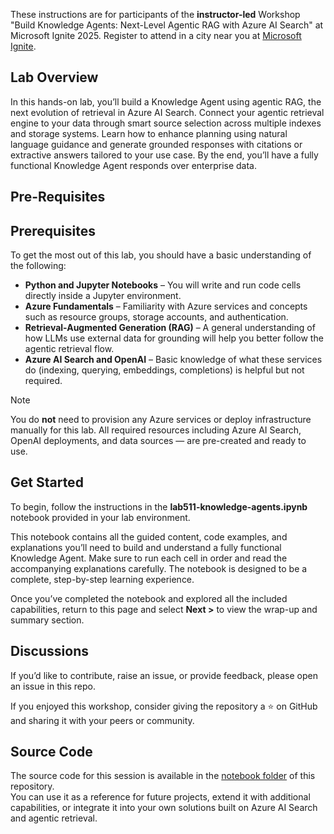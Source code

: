 

These instructions are for participants of the **instructor-led** Workshop "Build Knowledge Agents: Next-Level Agentic RAG with Azure AI Search" at Microsoft Ignite 2025.  Register to attend in a city near you at [Microsoft Ignite](https://ignite.microsoft.com/).

## Lab Overview

In this hands-on lab, you’ll build a Knowledge Agent using agentic RAG, the next evolution of retrieval in Azure AI Search. Connect your agentic retrieval engine to your data through smart source selection across multiple indexes and storage systems. Learn how to enhance planning using natural language guidance and generate grounded responses with citations or extractive answers tailored to your use case. By the end, you’ll have a fully functional Knowledge Agent responds over enterprise data.

## Pre-Requisites

## Prerequisites

To get the most out of this lab, you should have a basic understanding of the following:

- **Python and Jupyter Notebooks** – You will write and run code cells directly inside a Jupyter environment.  
- **Azure Fundamentals** – Familiarity with Azure services and concepts such as resource groups, storage accounts, and authentication.  
- **Retrieval-Augmented Generation (RAG)** – A general understanding of how LLMs use external data for grounding will help you better follow the agentic retrieval flow.  
- **Azure AI Search and OpenAI** – Basic knowledge of what these services do (indexing, querying, embeddings, completions) is helpful but not required.

> [!NOTE]  
> You do **not** need to provision any Azure services or deploy infrastructure manually for this lab. All required resources including Azure AI Search, OpenAI deployments, and data sources — are pre-created and ready to use.

## Get Started

To begin, follow the instructions in the **lab511-knowledge-agents.ipynb** notebook provided in your lab environment.  

This notebook contains all the guided content, code examples, and explanations you’ll need to build and understand a fully functional Knowledge Agent. Make sure to run each cell in order and read the accompanying explanations carefully. The notebook is designed to be a complete, step-by-step learning experience.

Once you’ve completed the notebook and explored all the included capabilities, return to this page and select **Next >** to view the wrap-up and summary section.

## Discussions

If you’d like to contribute, raise an issue, or provide feedback, please open an issue in this repo.

If you enjoyed this workshop, consider giving the repository a ⭐ on GitHub and sharing it with your peers or community.

## Source Code

The source code for this session is available in the [notebook folder](../notebook) of this repository.  
You can use it as a reference for future projects, extend it with additional capabilities, or integrate it into your own solutions built on Azure AI Search and agentic retrieval.